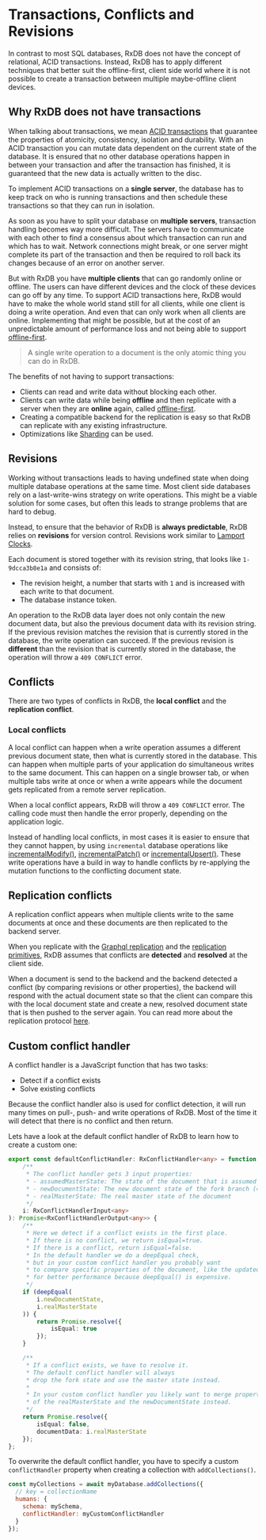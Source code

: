 # Transactions, Conflicts and Revisions

In contrast to most SQL databases, RxDB does not have the concept of relational, ACID transactions. Instead, RxDB has to apply different techniques that better suit the offline-first, client side world where it is not possible to create a transaction between multiple maybe-offline client devices.

## Why RxDB does not have transactions

When talking about transactions, we mean [ACID transactions](https://en.wikipedia.org/wiki/ACID) that guarantee the properties of atomicity, consistency, isolation and durability.
With an ACID transaction you can mutate data dependent on the current state of the database. It is ensured that no other database operations happen in between your transaction and after the transaction has finished, it is guaranteed that the new data is actually written to the disc.

To implement ACID transactions on a **single server**, the database has to keep track on who is running transactions and then schedule these transactions so that they can run in isolation.

As soon as you have to split your database on **multiple servers**, transaction handling becomes way more difficult. The servers have to communicate with each other to find a consensus about which transaction can run and which has to wait. Network connections might break, or one server might complete its part of the transaction and then be required to roll back its changes because of an error on another server. 

But with RxDB you have **multiple clients** that can go randomly online or offline. The users can have different devices and the clock of these devices can go off by any time. To support ACID transactions here, RxDB would have to make the whole world stand still for all clients, while one client is doing a write operation. And even that can only work when all clients are online. Implementing that might be possible, but at the cost of an unpredictable amount of performance loss and not being able to support [offline-first](./offline-first.md).

> A single write operation to a document is the only atomic thing you can do in RxDB.

The benefits of not having to support transactions:

- Clients can read and write data without blocking each other.
- Clients can write data while being **offline** and then replicate with a server when they are **online** again, called [offline-first](./offline-first.md).
- Creating a compatible backend for the replication is easy so that RxDB can replicate with any existing infrastructure.
- Optimizations like [Sharding](./rx-storage-sharding.md) can be used.


## Revisions

Working without transactions leads to having undefined state when doing multiple database operations at the same time. Most client side databases rely on a last-write-wins strategy on write operations. This might be a viable solution for some cases, but often this leads to strange problems that are hard to debug.

Instead, to ensure that the behavior of RxDB is **always predictable**, RxDB relies on **revisions** for version control. Revisions work similar to [Lamport Clocks](https://martinfowler.com/articles/patterns-of-distributed-systems/lamport-clock.html).

Each document is stored together with its revision string, that looks like `1-9dcca3b8e1a` and consists of:
- The revision height, a number that starts with `1` and is increased with each write to that document.
- The database instance token.

An operation to the RxDB data layer does not only contain the new document data, but also the previous document data with its revision string. If the previous revision matches the revision that is currently stored in the database, the write operation can succeed. If the previous revision is **different** than the revision that is currently stored in the database, the operation will throw a `409 CONFLICT` error.

## Conflicts

There are two types of conflicts in RxDB, the **local conflict** and the **replication conflict**.

### Local conflicts

A local conflict can happen when a write operation assumes a different previous document state, then what is currently stored in the database. This can happen when multiple parts of your application do simultaneous writes to the same document. This can happen on a single browser tab, or when multiple tabs write at once or when a write appears while the document gets replicated from a remote server replication.

When a local conflict appears, RxDB will throw a `409 CONFLICT` error. The calling code must then handle the error properly, depending on the application logic.

Instead of handling local conflicts, in most cases it is easier to ensure that they cannot happen, by using `incremental` database operations like [incrementalModify()](./rx-document.md), [incrementalPatch()](./rx-document.md) or [incrementalUpsert()](./rx-collection.md). These write operations have a build in way to handle conflicts by re-applying the mutation functions to the conflicting document state.

## Replication conflicts

A replication conflict appears when multiple clients write to the same documents at once and these documents are then replicated to the backend server. 

When you replicate with the [Graphql replication](./replication-graphql.md) and the [replication primitives](./replication.md), RxDB assumes that conflicts are **detected** and **resolved** at the client side.

When a document is send to the backend and the backend detected a conflict (by comparing revisions or other properties), the backend will respond with the actual document state so that the client can compare this with the local document state and create a new, resolved document state that is then pushed to the server again. You can read more about the replication protocol [here](./replication.md#conflict-handling).


## Custom conflict handler

A conflict handler is a JavaScript function that has two tasks:
- Detect if a conflict exists
- Solve existing conflicts 

Because the conflict handler also is used for conflict detection, it will run many times on pull-, push- and write operations of RxDB. Most of the time it will detect that there is no conflict and then return.

Lets have a look at the default conflict handler of RxDB to learn how to create a custom one:

```ts
export const defaultConflictHandler: RxConflictHandler<any> = function (
    /**
     * The conflict handler gets 3 input properties:
     * - assumedMasterState: The state of the document that is assumed to be on the master branch
     * - newDocumentState: The new document state of the fork branch (=client) that RxDB want to write to the master
     * - realMasterState: The real master state of the document
     */
    i: RxConflictHandlerInput<any>
): Promise<RxConflictHandlerOutput<any>> {
    /**
     * Here we detect if a conflict exists in the first place.
     * If there is no conflict, we return isEqual=true.
     * If there is a conflict, return isEqual=false.
     * In the default handler we do a deepEqual check,
     * but in your custom conflict handler you probably want
     * to compare specific properties of the document, like the updatedAt time,
     * for better performance because deepEqual() is expensive.
     */
    if (deepEqual(
        i.newDocumentState,
        i.realMasterState
    )) {
        return Promise.resolve({
            isEqual: true
        });
    }

    /**
     * If a conflict exists, we have to resolve it.
     * The default conflict handler will always
     * drop the fork state and use the master state instead.
     * 
     * In your custom conflict handler you likely want to merge properties
     * of the realMasterState and the newDocumentState instead.
     */
    return Promise.resolve({
        isEqual: false,
        documentData: i.realMasterState
    });
};
```

To overwrite the default conflict handler, you have to specify a custom `conflictHandler` property when creating a collection with `addCollections()`.


```js
const myCollections = await myDatabase.addCollections({
  // key = collectionName
  humans: {
    schema: mySchema,
    conflictHandler: myCustomConflictHandler
  }
});
```
